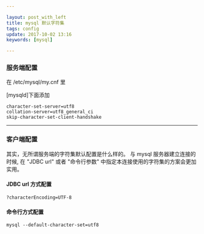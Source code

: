 ```yaml
---

layout: post_with_left
title: mysql 默认字符集
tags: config
update: 2017-10-02 13:16
keywords: [mysql]

---
```


### 服务端配置

在 /etc/mysql/my.cnf 里


[mysqld]下面添加

```
character-set-server=utf8
collation-server=utf8_general_ci
skip-character-set-client-handshake
```

---

### 客户端配置

其实，无所谓服务端的字符集默认配置是什么样的。
与 mysql 服务器建立连接的时候, 在 "JDBC url" 或者 "命令行参数" 中指定本连接使用的字符集的方案会更加实用。

#### JDBC url 方式配置

```
?characterEncoding=UTF-8
```

#### 命令行方式配置

```
mysql --default-character-set=utf8
```